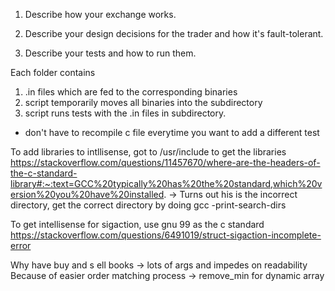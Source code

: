 1. Describe how your exchange works.

2. Describe your design decisions for the trader and how it's fault-tolerant.

3. Describe your tests and how to run them.

Each folder contains 
1. .in files which are fed to the corresponding binaries
2. script temporarily moves all binaries into the subdirectory
3. script runs tests with the .in files in subdirectory.
+ don't have to recompile c file everytime you want to add a different test



To add libraries to intllisense, got to /usr/include to get the libraries
https://stackoverflow.com/questions/11457670/where-are-the-headers-of-the-c-standard-library#:~:text=GCC%20typically%20has%20the%20standard,which%20version%20you%20have%20installed.
    -> Turns out his is the incorrect directory, get the correct directory by doing gcc -print-search-dirs


To get intellisense for sigaction, use gnu 99 as the c standard
https://stackoverflow.com/questions/6491019/struct-sigaction-incomplete-error

Why have buy and s ell books -> lots of args and impedes on readability
Because of easier order matching process -> remove_min for dynamic array